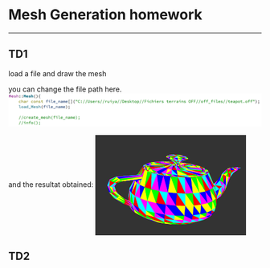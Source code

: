 # Mesh Generation homework
---

## TD1

load a file and draw the mesh 

you can change the file path here.
![avatar](imgs/change_file_path.PNG)

and the resultat obtained:
<img src="imgs/teapot.PNG" width = "300" height = "200"  align=center />

## TD2 



